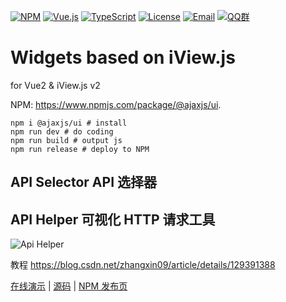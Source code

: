 [![NPM](https://img.shields.io/npm/v/@ajaxjs/ui.svg?sanitize=true)](https://www.npmjs.com/package/@ajaxjs/ui)
[![Vue.js](https://img.shields.io/badge/Vue.js-2.6.14-brightgreen.svg?style=flat&logo=vuedotjs&logoColor=white)](https://vuejs.org)
[![TypeScript](https://img.shields.io/badge/TypeScript-4.9.4-blue.svg?style=flat&logo=Typescript&logoColor=white)](https://www.typescriptlang.org/)
[![License](https://img.shields.io/badge/license-Apache--2.0-green.svg?longCache=true&style=flat)](http://www.apache.org/licenses/LICENSE-2.0.txt)
[![Email](https://img.shields.io/badge/Contact--me-Email-orange.svg)](mailto:frank@ajaxjs.com)
[![QQ群](https://framework.ajaxjs.com/static/qq.svg)](https://shang.qq.com/wpa/qunwpa?idkey=3877893a4ed3a5f0be01e809e7ac120e346102bd550deb6692239bb42de38e22)

# Widgets based on iView.js

for Vue2 & iView.js v2

NPM: https://www.npmjs.com/package/@ajaxjs/ui.

```shell
npm i @ajaxjs/ui # install
npm run dev # do coding
npm run build # output js
npm run release # deploy to NPM
```

## API Selector API 选择器

## API Helper 可视化 HTTP 请求工具

![Api Helper](https://foruda.gitee.com/images/1678378502563913592/697d70c3_784269.png)


教程 https://blog.csdn.net/zhangxin09/article/details/129391388

[在线演示](https://framework.ajaxjs.com/demo/api-helper/) | [源码](https://gitee.com/sp42_admin/ajaxjs/tree/master/aj-ui-widget/api-helper) | [NPM 发布页](https://www.npmjs.com/package/@ajaxjs/aj-api-helper)